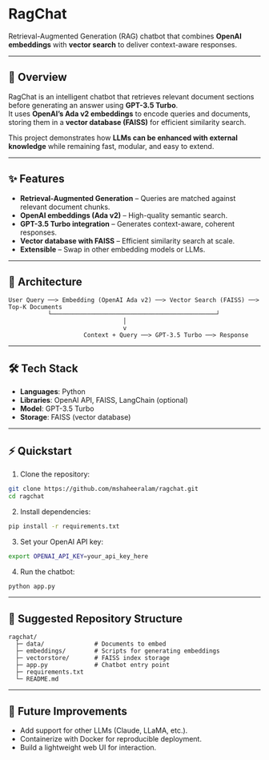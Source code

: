 # RagChat  
Retrieval-Augmented Generation (RAG) chatbot that combines **OpenAI embeddings** with **vector search** to deliver context-aware responses.  

---

## 🚀 Overview  
RagChat is an intelligent chatbot that retrieves relevant document sections before generating an answer using **GPT-3.5 Turbo**.  
It uses **OpenAI’s Ada v2 embeddings** to encode queries and documents, storing them in a **vector database (FAISS)** for efficient similarity search.  

This project demonstrates how **LLMs can be enhanced with external knowledge** while remaining fast, modular, and easy to extend.  

---

## ✨ Features  
- **Retrieval-Augmented Generation** – Queries are matched against relevant document chunks.  
- **OpenAI embeddings (Ada v2)** – High-quality semantic search.  
- **GPT-3.5 Turbo integration** – Generates context-aware, coherent responses.  
- **Vector database with FAISS** – Efficient similarity search at scale.  
- **Extensible** – Swap in other embedding models or LLMs.  

---

## 🧩 Architecture  

```text
User Query ──> Embedding (OpenAI Ada v2) ──> Vector Search (FAISS) ──> Top-K Documents
           └──────────────────────────────────────────────┘
                                │
                                v
                     Context + Query ──> GPT-3.5 Turbo ──> Response
```

---

## 🛠️ Tech Stack  
- **Languages**: Python  
- **Libraries**: OpenAI API, FAISS, LangChain (optional)  
- **Model**: GPT-3.5 Turbo  
- **Storage**: FAISS (vector database)  

---

## ⚡ Quickstart  

1. Clone the repository:  
```bash
git clone https://github.com/mshaheeralam/ragchat.git
cd ragchat
```

2. Install dependencies:  
```bash
pip install -r requirements.txt
```

3. Set your OpenAI API key:  
```bash
export OPENAI_API_KEY=your_api_key_here
```

4. Run the chatbot:  
```bash
python app.py
```

---

## 📂 Suggested Repository Structure  
```
ragchat/
  ├─ data/              # Documents to embed
  ├─ embeddings/        # Scripts for generating embeddings
  ├─ vectorstore/       # FAISS index storage
  ├─ app.py             # Chatbot entry point
  ├─ requirements.txt
  └─ README.md
```

---

## 🔮 Future Improvements  
- Add support for other LLMs (Claude, LLaMA, etc.).  
- Containerize with Docker for reproducible deployment.  
- Build a lightweight web UI for interaction.  

